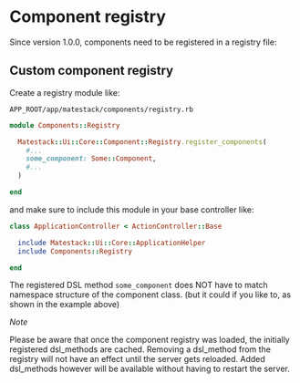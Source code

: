 # Component registry

Since version 1.0.0, components need to be registered in a registry file:

## Custom component registry

Create a registry module like:

`APP_ROOT/app/matestack/components/registry.rb`

```ruby
module Components::Registry

  Matestack::Ui::Core::Component::Registry.register_components(
    #...
    some_component: Some::Component,
    #...
  )

end
```

and make sure to include this module in your base controller like:

```ruby
class ApplicationController < ActionController::Base

  include Matestack::Ui::Core::ApplicationHelper
  include Components::Registry

end
```

The registered DSL method `some_component` does NOT have to match namespace structure of the component class. \(but it could if you like to, as shown in the example above\)

_Note_

Please be aware that once the component registry was loaded, the initially registered dsl\_methods are cached. Removing a dsl\_method from the registry will not have an effect until the server gets reloaded. Added dsl\_methods however will be available without having to restart the server.

